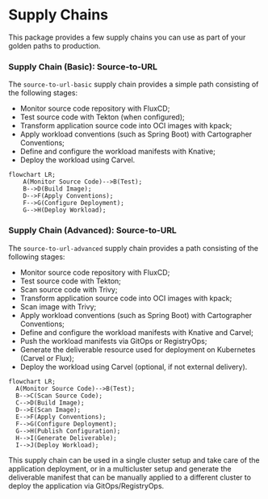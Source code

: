 # Supply Chains

This package provides a few supply chains you can use as part of your golden paths to production.

### Supply Chain (Basic): Source-to-URL

The `source-to-url-basic` supply chain provides a simple path consisting of the following stages:

* Monitor source code repository with FluxCD;
* Test source code with Tekton (when configured);
* Transform application source code into OCI images with kpack;
* Apply workload conventions (such as Spring Boot) with Cartographer Conventions;
* Define and configure the workload manifests with Knative;
* Deploy the workload using Carvel.

```mermaid
flowchart LR;
    A(Monitor Source Code)-->B(Test);
    B-->D(Build Image);
    D-->F(Apply Conventions);
    F-->G(Configure Deployment);
    G-->H(Deploy Workload);
```

### Supply Chain (Advanced): Source-to-URL

The `source-to-url-advanced` supply chain provides a path consisting of the following stages:

* Monitor source code repository with FluxCD;
* Test source code with Tekton;
* Scan source code with Trivy;
* Transform application source code into OCI images with kpack;
* Scan image with Trivy;
* Apply workload conventions (such as Spring Boot) with Cartographer Conventions;
* Define and configure the workload manifests with Knative and Carvel;
* Push the workload manifests via GitOps or RegistryOps;
* Generate the deliverable resource used for deployment on Kubernetes (Carvel or Flux);
* Deploy the workload using Carvel (optional, if not external delivery).

```mermaid
flowchart LR;
  A(Monitor Source Code)-->B(Test);
  B-->C(Scan Source Code);
  C-->D(Build Image);
  D-->E(Scan Image);
  E-->F(Apply Conventions);
  F-->G(Configure Deployment);
  G-->H(Publish Configuration);
  H-->I(Generate Deliverable);
  I-->J(Deploy Workload);
```

This supply chain can be used in a single cluster setup and take care of the application deployment, or in a multicluster setup and generate the deliverable manifest that can be manually applied to a different cluster to deploy the application via GitOps/RegistryOps.
